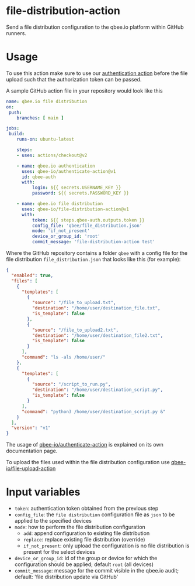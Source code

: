 # file-distribution-action
Send a file distribution configuration to the qbee.io platform within GitHub runners.

# Usage
To use this action make sure to use our [authentication action](https://github.com/qbee-io/authenticate-action) before the file upload such that the authorization token can be passed.

A sample GitHub action file in your repository would look like this

```yaml
name: qbee.io file distribution
on:
 push:
    branches: [ main ]

jobs:
 build:
    runs-on: ubuntu-latest

    steps:
    - uses: actions/checkout@v2

    - name: qbee.io authentication
      uses: qbee-io/authenticate-action@v1
      id: qbee-auth
      with:
          login: ${{ secrets.USERNAME_KEY }}
          password: ${{ secrets.PASSWORD_KEY }}

    - name: qbee.io file distribution
      uses: qbee-io/file-distribution-action@v1
      with:
          token: ${{ steps.qbee-auth.outputs.token }}
          config_file: 'qbee/file_distribution.json'
          mode: 'if_not_present'
          device_or_group_id: 'root'
          commit_message: 'file-distribution-action test'
```
Where the GitHub repository contains a folder `qbee` with a config file for the file distribution `file_distribution.json` that looks like this (for example):
```json
{
  "enabled": true,
  "files": [
    {
      "templates": [
        {
          "source": "/file_to_upload.txt",
          "destination": "/home/user/destination_file.txt",
          "is_template": false
        },
        {
          "source": "/file_to_upload2.txt",
          "destination": "/home/user/destination_file2.txt",
          "is_template": false
        }
      ],
      "command": "ls -als /home/user/"
    },
    {
      "templates": [
        {
          "source": "/script_to_run.py",
          "destination": "/home/user/destination_script.py",
          "is_template": false
        }
      ],
      "command": "python3 /home/user/destination_script.py &"
    }
  ],
  "version": "v1"
}
```

The usage of [qbee-io/authenticate-action](https://github.com/qbee-io/authenticate-action) is explained on its own documentation page.

To upload the files used within the file distribution configuration use [qbee-io/file-upload-action](https://github.com/qbee-io/file-upload-action)

# Input variables

* `token`: authentication token obtained from the previous step
* `config_file`: the `file distribution` configuration file as `json` to be applied to the specified devices
* `mode`: how to perform the file distribution configuration
    * `add`: append configuration to existing file distribution
    * `replace`: replace existing file distribution (override)
    * `if_not_present`: only upload the configuration is no file distribution is present for the select devices
* `device_or_group_id`: id of the group or device for which the configuration should be applied; default `root` (all devices)
* `commit_message`: message for the commit visible in the qbee.io audit; default: 'file distribution update via GitHub'

